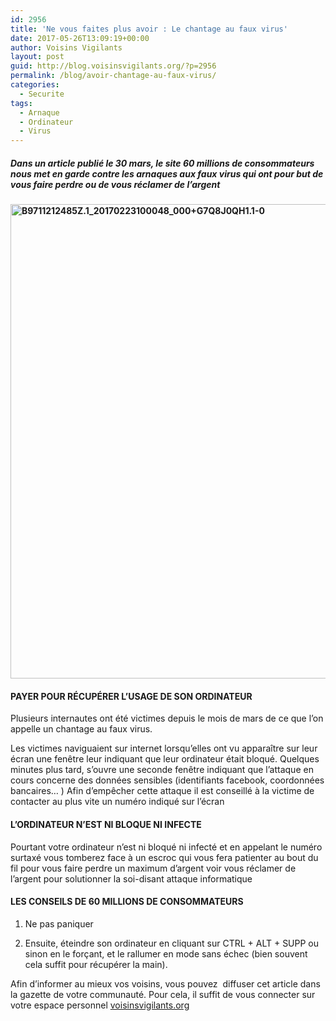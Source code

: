 ```yaml
---
id: 2956
title: 'Ne vous faites plus avoir : Le chantage au faux virus'
date: 2017-05-26T13:09:19+00:00
author: Voisins Vigilants
layout: post
guid: http://blog.voisinsvigilants.org/?p=2956
permalink: /blog/avoir-chantage-au-faux-virus/
categories:
  - Securite
tags:
  - Arnaque
  - Ordinateur
  - Virus
---
```

##### **Dans un article publié le 30 mars, le site 60 millions de consommateurs nous met en garde contre les arnaques aux faux virus qui ont pour but de vous faire perdre ou de vous réclamer de l’argent**

#### **[<img class="aligncenter size-full wp-image-2957" src="./../../images/2017/04/B9711212485Z.1_20170223100048_000+G7Q8J0QH1.1-0.jpg" alt="B9711212485Z.1_20170223100048_000+G7Q8J0QH1.1-0" width="1350" height="759" />](./../../images/2017/04/B9711212485Z.1_20170223100048_000+G7Q8J0QH1.1-0.jpg)**

#### **PAYER POUR RÉCUPÉRER L’USAGE DE SON ORDINATEUR** 

Plusieurs internautes ont été victimes depuis le mois de mars de ce que l’on appelle un chantage au faux virus.
  
Les victimes naviguaient sur internet lorsqu’elles ont vu apparaître sur leur écran une fenêtre leur indiquant que leur ordinateur était bloqué. Quelques minutes plus tard, s’ouvre une seconde fenêtre indiquant que l’attaque en cours concerne des données sensibles (identifiants facebook, coordonnées bancaires&#8230; ) Afin d’empêcher cette attaque il est conseillé à la victime de contacter au plus vite un numéro indiqué sur l’écran

#### **L’ORDINATEUR N’EST NI BLOQUE NI I**NFECTE

Pourtant votre ordinateur n’est ni bloqué ni infecté et en appelant le numéro surtaxé vous tomberez face à un escroc qui vous fera patienter au bout du fil pour vous faire perdre un maximum d’argent voir vous réclamer de l’argent pour solutionner la soi-disant attaque informatique

#### **LES CONSEILS DE 60 MILLIONS DE CONSOMMATEURS**

1. Ne pas paniquer
  
2. Ensuite, éteindre son ordinateur en cliquant sur CTRL + ALT + SUPP ou sinon en le forçant, et le rallumer en mode sans échec (bien souvent cela suffit pour récupérer la main).

Afin d&rsquo;informer au mieux vos voisins, vous pouvez  diffuser cet article dans la gazette de votre communauté. Pour cela, il suffit de vous connecter sur votre espace personnel [voisinsvigilants.org](https://www.voisinsvigilants.org)
